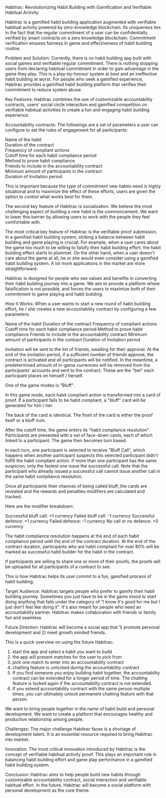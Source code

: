 Habitrac: Revolutionizing Habit Building with Gamification and Verifiable Habitual Activity 
 
Habitrac is a gamified habit building application augmented with verifiable habitual activity powered by zero-knowledge blockchain. Its uniqueness lies in the fact that the regular commitment of a user can be confidentially verified by smart contracts on a zero knowledge blockchain. Commitment verification ensures fairness in game and effectiveness of habit building routine. 
 
Problem and Solution: 
Currently, there is no habit building app built with social games and verifiable regular commitment. There is nothing stopping users from declaring habitual commitment in order to gain advantage in the game they play. This is a play-by-honour system at best and an ineffective habit building at worst. For people who seek a gamified experience, Habitrac provides a gamified habit building platform that verifies their commitment to reduce system abuse. 
 
Key Features: 
Habitrac combines the use of customizable accountability contracts, users' social circle interaction and gamified competition on verifiable habitual activities to create a fun and engaging habit building experience. 
 
Accountability contracts: The followings are a set of parameters a user can configure to set the rules of engagement for all participants: 
 
Name of the habit  
Duration of the contract  
Frequency of compliant actions  
Cutoff time for each habit compliance period  
Method to prove habit compliance  
Friends to include in the accountability contract  
Minimum amount of participants in the contract  
Duration of Invitation period 
 
This is important because the type of commitment new habits need is highly situational and to maximize the effect of these efforts, users are given the option to control what works best for them. 
 
The second key feature of Habitrac is socialization. We believe the most challenging aspect of building a new habit is the commencement. We want to lower this barrier by allowing users to work with the people they feel comfortable with.  
 
The most critical key feature of Habitrac is the verifiable proof submission. In a gamified habit building system, striking a balance between habit building and game playing is crucial. For example, when a user cares about the game too much to be willing to falsify their habit building effort, the habit building effect starts to plummet. On the other hand, when a user doesn't care about the game at all, he or she would even consider using a gamified habit building system. A lot more applications in the market are more straightforward. 
 
Habitrac is designed for people who see values and benefits in converting their habit building journey into a game. We aim to provide a platform where falsification is not possible, and forces the users to maximize both of their commitment to game playing and habit building. 
 
How It Works: 
When a user wants to start a new round of habit building effort, he / she creates a new accountability contract by configuring a few parameters: 
 
Name of the habit 
Duration of the contract 
Frequency of compliant actions 
Cutoff time for each habit compliance period 
Method to prove habit compliance 
Friends to include in the accountability contract 
Minimum amount of participants in the contract 
Duration of Invitation period 
 
Invitation will be sent to the list of friends, awaiting for their approval. At the end of the invitation period, if a sufficient number of friends approve, the contract is activated and all participants will be notified. In the meantime, a predetermined amount of in-game currencies will be removed from the participants' accounts and sent to the contract. These are the "bet" each participant places on himself / herself. 
 
One of the game modes is "Bluff". 
 
In this game mode, each habit compliant action is transformed into a card of proof. If a participant fails to be habit compliant, a "bluff" card will be generated for him / her. 
 
The back of the card is identical. The front of the card is either the proof itself or a bluff icon.  
 
After the cutoff time, the game enters its "habit compliance resolution". Participants are presented with a set of face-down cards, each of which linked to a participant. The game then becomes turn based. 
 
In each turn, one participant is selected to receive "Bluff Call", which happens when another participant suspects this selected participant didn't fulfill the habit compliant action. If more than one participant has the same suspicion, only the fastest one issue the successful call. Note that the participant who already issued a successful call cannot issue another call in the same habit compliance resolution.  
 
Once all participants their chances of being called bluff, the cards are revealed and the rewards and penalties modifiers are calculated and tracked.  
 
Here are the modifier breakdown: 
 
Successful bluff call: +1 currency 
Failed bluff call: -1 currency 
Successful defence: +1 currency 
Failed defence: -1 currency 
No call or no defence: +0 currency 
 
The habit compliance resolution happens at the end of each habit compliance period until the end of the contract duration. At the end of the contract duration, participants who are habit compliant for over 80% will be marked as successful habit builder for the habit in the contract. 
 
If participants are willing to share one or more of their proofs, the proofs will be uploaded for all participants of a contract to see. 
 
This is how Habitrac helps its user commit to a fun, gamified process of habit building. 
 
Target Audience: 
Habitrac targets people who prefer to gamify their habit building journey. Sometimes you just have to be in the game mood to start doing anything that falls under the category of "I know it's good for me but I just don't feel like doing it". It's also meant for people who need an accountability partner. Habitrac makes collaboration with friends or family fun and seamless. 
 
Future Direction: 
Habitrac will become a social app that 1) promote personal development and 2) meet growth minded friends. 
 
This is a quick overview on using the future Habitrac: 
1. start the app and select a habit you want to build 
2. the app will present matches for the user to pick from 
3. pick one match to enter into an accountability contract 
4. chatting feature is unlocked during the accountability contract 
5. If you find someone you enjoy building habit together, the accountability contract can be extended for a longer period of time. The chatting feature is locked again if the accountability contract is not extended. 
6. If you extend accountability contract with the same person multiple times, you can ultimately unlock permanent chatting feature with that person. 
 
We want to bring people together in the name of habit build and personal development. We want to create a platform that encourages healthy and productive relationship among people. 
 
Challenges: 
The major challenge Habitrac faces is a shortage of development talent. It is an essential resource required to bring Habitrac into market. 
 
Innovation: 
The most critical innovation introduced by Habitrac is the concept of verifiable habitual activity proof. This plays an important role in balancing habit building effort and game play performance in a gamified habit building system. 
 
Conclusion: 
Habitrac aims to help people build new habits through customizable accountability contract, social interaction and verifiable habitual effort. In the future, Habitrac will become a social platform with personal development as the core theme.
